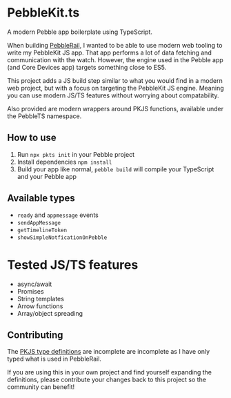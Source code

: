 # PebbleKit.ts

A modern Pebble app boilerplate using TypeScript.

When building [PebbleRail](https://github.com/jccit/pebblerail), I wanted to be able to use modern web tooling to write my PebbleKit JS app. That app performs a lot of data fetching and communication with the watch. However, the engine used in the Pebble app (and Core Devices app) targets something close to ES5.

This project adds a JS build step similar to what you would find in a modern web project, but with a focus on targeting the PebbleKit JS engine. Meaning you can use modern JS/TS features without worrying about compatability.

Also provided are modern wrappers around PKJS functions, available under the PebbleTS namespace.

## How to use

1. Run `npx pkts init` in your Pebble project
2. Install dependencies `npm install`
3. Build your app like normal, `pebble build` will compile your TypeScript and your Pebble app

## Available types

- `ready` and `appmessage` events
- `sendAppMessage`
- `getTimelineToken`
- `showSimpleNotficationOnPebble`

# Tested JS/TS features

- async/await
- Promises
- String templates
- Arrow functions
- Array/object spreading

## Contributing

The [PKJS type definitions](https://github.com/jccit/PebbleKit.ts/blob/main/src/ts/pebble.d.ts) are incomplete are incomplete as I have only typed what is used in PebbleRail.

If you are using this in your own project and find yourself expanding the definitions, please contribute your changes back to this project so the community can benefit!
